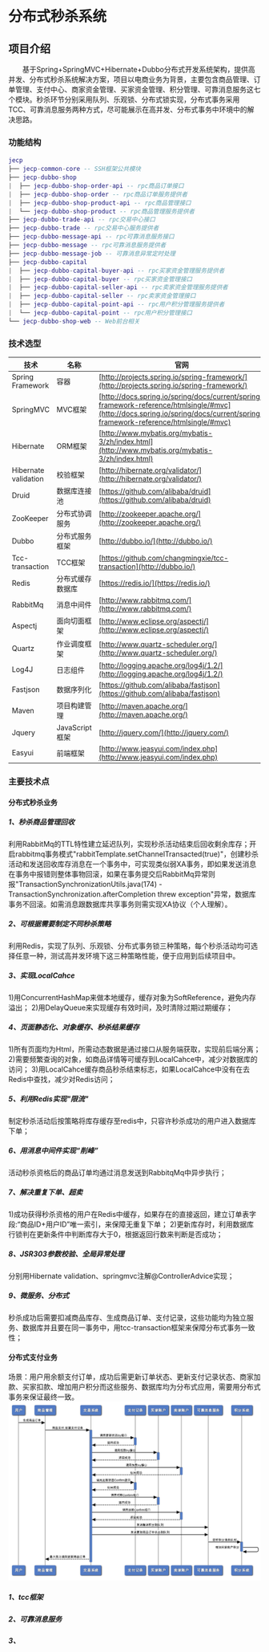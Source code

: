 # 分布式秒杀系统
## 项目介绍

　　基于Spring+SpringMVC+Hibernate+Dubbo分布式开发系统架构，提供高并发、分布式秒杀系统解决方案，项目以电商业务为背景，主要包含商品管理、订单管理、支付中心、商家资金管理、买家资金管理、积分管理、可靠消息服务这七个模块。秒杀环节分别采用队列、乐观锁、分布式锁实现，分布式事务采用TCC、可靠消息服务两种方式，尽可能展示在高并发、分布式事务中环境中的解决思路。

### 功能结构
``` lua
jecp
├── jecp-common-core -- SSH框架公共模块
├── jecp-dubbo-shop
|  ├── jecp-dubbo-shop-order-api -- rpc商品订单接口
|  ├── jecp-dubbo-shop-order -- rpc商品订单服务提供者
|  ├── jecp-dubbo-shop-product-api -- rpc商品管理接口
|  └── jecp-dubbo-shop-product -- rpc商品管理服务提供者
├── jecp-dubbo-trade-api -- rpc交易中心接口
├── jecp-dubbo-trade -- rpc交易中心服务提供者
├── jecp-dubbo-message-api -- rpc可靠消息服务接口
├── jecp-dubbo-message -- rpc可靠消息服务提供者
├── jecp-dubbo-message-job -- 可靠消息异常定时处理
├── jecp-dubbo-capital
|  ├── jecp-dubbo-capital-buyer-api -- rpc买家资金管理服务提供者
|  ├── jecp-dubbo-capital-buyer -- rpc买家资金管理接口
|  ├── jecp-dubbo-capital-seller-api -- rpc卖家资金管理服务提供者
|  ├── jecp-dubbo-capital-seller -- rpc卖家资金管理接口
|  ├── jecp-dubbo-capital-point-api -- rpc用户积分管理服务提供者
|  └── jecp-dubbo-capital-point -- rpc用户积分管理接口
└── jecp-dubbo-shop-web -- Web前台相关
```
### 技术选型
技术 | 名称 | 官网
----|------|----
Spring Framework | 容器  | [http://projects.spring.io/spring-framework/](http://projects.spring.io/spring-framework/)
SpringMVC | MVC框架  | [http://docs.spring.io/spring/docs/current/spring-framework-reference/htmlsingle/#mvc](http://docs.spring.io/spring/docs/current/spring-framework-reference/htmlsingle/#mvc)
Hibernate | ORM框架  | [http://www.mybatis.org/mybatis-3/zh/index.html](http://www.mybatis.org/mybatis-3/zh/index.html)
Hibernate validation | 校验框架  | [http://hibernate.org/validator/](http://hibernate.org/validator/)
Druid | 数据库连接池  | [https://github.com/alibaba/druid](https://github.com/alibaba/druid)
ZooKeeper | 分布式协调服务  | [http://zookeeper.apache.org/](http://zookeeper.apache.org/)
Dubbo | 分布式服务框架  | [http://dubbo.io/](http://dubbo.io/)
Tcc-transaction | TCC框架  | [https://github.com/changmingxie/tcc-transaction](http://dubbo.io/)
Redis | 分布式缓存数据库  | [https://redis.io/](https://redis.io/)
RabbitMq | 消息中间件  | [http://www.rabbitmq.com/](http://www.rabbitmq.com/)
Aspectj | 面向切面框架  | [http://www.eclipse.org/aspectj/](http://www.eclipse.org/aspectj/)
Quartz | 作业调度框架  | [http://www.quartz-scheduler.org/](http://www.quartz-scheduler.org/)
Log4J | 日志组件  | [http://logging.apache.org/log4j/1.2/](http://logging.apache.org/log4j/1.2/)
Fastjson | 数据序列化  | [https://github.com/alibaba/fastjson](https://github.com/alibaba/fastjson)
Maven | 项目构建管理  | [http://maven.apache.org/](http://maven.apache.org/)
Jquery | JavaScript框架  | [http://jquery.com/](http://jquery.com/)
Easyui | 前端框架  | [http://www.jeasyui.com/index.php](http://www.jeasyui.com/index.php)
### 主要技术点

#### 分布式秒杀业务
##### 1、秒杀商品管理回收
利用RabbitMq的TTL特性建立延迟队列，实现秒杀活动结束后回收剩余库存；开启rabbitmq事务模式"rabbitTemplate.setChannelTransacted(true)"，创建秒杀活动和发送回收库存消息在一个事务中，可实现类似弱XA事务，即如果发送消息在事务中报错则整体事物回滚，如果在事务提交后RabbitMq异常则报"TransactionSynchronizationUtils.java(174) - TransactionSynchronization.afterCompletion threw exception"异常，数据库事务不回滚。如需消息跟数据库共享事务则需实现XA协议（个人理解）。 
##### 2、可根据需要制定不同秒杀策略
利用Redis，实现了队列、乐观锁、分布式事务锁三种策略，每个秒杀活动均可选择任意一种，测试高并发环境下这三种策略性能，便于应用到后续项目中。
##### 3、实现LocalCahce
1)用ConcurrentHashMap来做本地缓存，缓存对象为SoftReference，避免内存溢出；
2)用DelayQueue来实现缓存有效时间，及时清除过期过期缓存；
##### 4、页面静态化、对象缓存、秒杀结果缓存
1)所有页面均为Html，所需动态数据是通过接口从服务端获取，实现前后端分离； 
2)需要频繁查询的对象，如商品详情等可缓存到LocalCahce中，减少对数据库的访问；
3)用LocalCahce缓存商品秒杀结束标志，如果LocalCahce中没有在去Redis中查找，减少对Redis访问；
##### 5、利用Redis实现"限流"
制定秒杀活动后按策略将库存缓存至redis中，只容许秒杀成功的用户进入数据库下单；
##### 6、用消息中间件实现“削峰”
活动秒杀资格后的商品订单均通过消息发送到RabbitqMq中异步执行；
##### 7、解决重复下单、超卖
1)成功获得秒杀资格的用户在Redis中缓存，如果存在的直接返回，建立订单表字段:“商品ID+用户ID”唯一索引，来保障无重复下单； 
2)更新库存时，利用数据库行锁判在更新条件中判断库存大于0，根据返回行数来判断是否成功；
##### 8、JSR303参数校验、全局异常处理
分别用Hibernate validation、springmvc注解@ControllerAdvice实现；
##### 9、微服务、分布式
秒杀成功后需要扣减商品库存、生成商品订单、支付记录，这些功能均为独立服务、数据库并且要在同一事务中，用tcc-transaction框架来保障分布式事务一致性；
#### 分布式支付业务
场景：用户用余额支付订单，成功后需更新订单状态、更新支付记录状态、商家加款、买家扣款、增加用户积分而这些服务、数据库均为分布式应用，需要用分布式事务来保证最终一致。 
![订单支付流程](project-information/payment.jpg)
##### 1、tcc框架
##### 2、可靠消息服务
##### 3、
